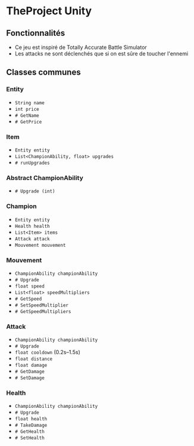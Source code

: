 # TheProject Unity

## Fonctionnalités
- Ce jeu est inspiré de Totally Accurate Battle Simulator
- Les attacks ne sont déclenchés que si on est sûre de toucher l'ennemi

## Classes communes

### Entity
- `String name`
- `int price`
- `# GetName`
- `# GetPrice`

### Item
- `Entity entity`
- `List<ChampionAbility, float> upgrades`
- `# runUpgrades`

### Abstract ChampionAbility
- `# Upgrade (int)`

### Champion
- `Entity entity`
- `Health health`
- `List<Item> items`
- `Attack attack`
- `Mouvement mouvement`

### Mouvement
- `ChampionAbility championAbility`
- `# Upgrade`
- `float speed`
- `List<float> speedMultipliers`
- `# GetSpeed`
- `# SetSpeedMultiplier`
- `# GetSpeedMultipliers`

### Attack
- `ChampionAbility championAbility`
- `# Upgrade`
- `float cooldown` (0.2s–1.5s)
- `float distance`
- `float damage`
- `# GetDamage`
- `# SetDamage`

### Health
- `ChampionAbility championAbility`
- `# Upgrade`
- `float health`
- `# TakeDamage`
- `# GetHealth`
- `# SetHealth`
